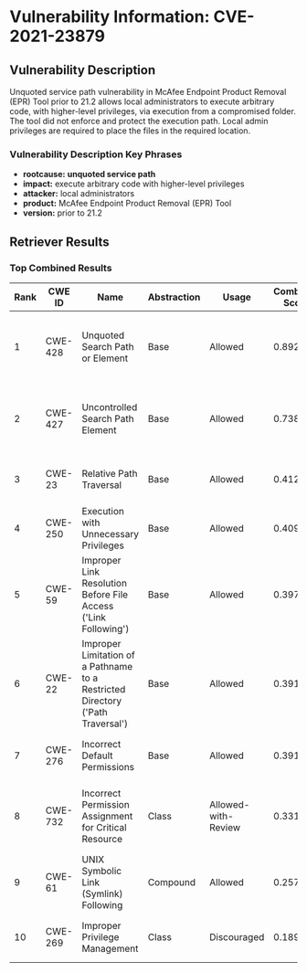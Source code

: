 # Vulnerability Information: CVE-2021-23879

## Vulnerability Description
Unquoted service path vulnerability in McAfee Endpoint Product Removal (EPR) Tool prior to 21.2 allows local administrators to execute arbitrary code, with higher-level privileges, via execution from a compromised folder. The tool did not enforce and protect the execution path. Local admin privileges are required to place the files in the required location.

### Vulnerability Description Key Phrases
- **rootcause:** **unquoted service path**
- **impact:** execute arbitrary code with higher-level privileges
- **attacker:** local administrators
- **product:** McAfee Endpoint Product Removal (EPR) Tool
- **version:** prior to 21.2

## Retriever Results

### Top Combined Results

| Rank | CWE ID | Name | Abstraction | Usage | Combined Score | Retrievers | Individual Scores |
|------|--------|------|-------------|-------|---------------|------------|-------------------|
| 1 | CWE-428 | Unquoted Search Path or Element | Base | Allowed | 0.8925 | dense, sparse, graph | dense: 0.623, sparse: 0.470, graph: 0.872 |
| 2 | CWE-427 | Uncontrolled Search Path Element | Base | Allowed | 0.7382 | dense, sparse, graph | dense: 0.565, sparse: 0.254, graph: 0.867 |
| 3 | CWE-23 | Relative Path Traversal | Base | Allowed | 0.4125 | sparse, graph | sparse: 0.248, graph: 0.757 |
| 4 | CWE-250 | Execution with Unnecessary Privileges | Base | Allowed | 0.4090 | dense, sparse | dense: 0.556, sparse: 0.229 |
| 5 | CWE-59 | Improper Link Resolution Before File Access ('Link Following') | Base | Allowed | 0.3975 | dense, sparse | dense: 0.514, sparse: 0.245 |
| 6 | CWE-22 | Improper Limitation of a Pathname to a Restricted Directory ('Path Traversal') | Base | Allowed | 0.3914 | dense, sparse | dense: 0.512, sparse: 0.237 |
| 7 | CWE-276 | Incorrect Default Permissions | Base | Allowed | 0.3910 | dense, sparse | dense: 0.525, sparse: 0.224 |
| 8 | CWE-732 | Incorrect Permission Assignment for Critical Resource | Class | Allowed-with-Review | 0.3311 | dense, sparse, graph | dense: 0.531, sparse: 0.258, graph: 0.421 |
| 9 | CWE-61 | UNIX Symbolic Link (Symlink) Following | Compound | Allowed | 0.2578 | sparse, graph | sparse: 0.227, graph: 0.575 |
| 10 | CWE-269 | Improper Privilege Management | Class | Discouraged | 0.1894 | dense, sparse | dense: 0.561, sparse: 0.249 |

